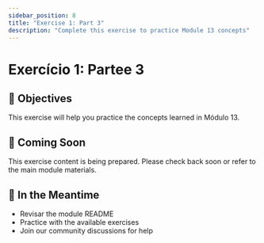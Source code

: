 ```yaml
---
sidebar_position: 8
title: "Exercise 1: Part 3"
description: "Complete this exercise to practice Module 13 concepts"
---
```


# Exercício 1: Partee 3

## 🎯 Objectives

This exercise will help you practice the concepts learned in Módulo 13.

## 📝 Coming Soon

This exercise content is being prepared. Please check back soon or refer to the main module materials.

## 🚀 In the Meantime

- Revisar the module README
- Practice with the available exercises
- Join our community discussions for help

